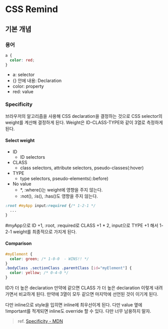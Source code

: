 # CSS Remind

## 기본 개념

### 용어

``` css
a {
  color: red;
}
```

- a: selector
- {} 안에 내용: Declaration
- color: property
- red: value

### Specificity

브라우저의 알고리즘을 사용해 CSS declaration을 결정하는 것으로 CSS selector의 weight를 계산해 결정하게 된다. Weight은 ID-CLASS-TYPE와 같이 3열로 측정하게 된다.

#### Select weight

- ID
  - ID selectors
- CLASS
  - class selectors, attribute selectors, pseudo-classes(:hover)
- TYPE
  - type selectors, pseudo-elements(::before)
- No value
  - *, :where()는 weight에 영향을 주지 않는다.
  - :not(), :is(), :has()도 영향을 주지 않는다.

``` css
:root #myApp input:required {/* 1-2-1 */
  ...
}   
```

\#myApp으로 ID +1, :root, :required로 CLASS +1 * 2, input으로 TYPE +1 해서 1-2-1 weight를 최종적으로 가지게 된다.

#### Comparison

``` css
#myElement {
  color: green; /* 1-0-0  - WINS!! */
}
.bodyClass .sectionClass .parentClass [id="myElement"] {
  color: yellow; /* 0-4-0 */
}
```

ID가 더 높은 declaration 만약에 같으면 CLASS 가 더 높은 declaration 이렇게 내려가면서 비교하게 된다. 만약에 3열이 모두 같으면 마지막에 선언된 것이 이기게 된다.

다만 inline으로 style을 입히면 inline에 최우선이게 된다. 다만 value 옆에 !important를 적게되면 inline도 override 할 수 있다. 다만 너무 남용하지 말자.

> ref. [Specificity - MDN](https://developer.mozilla.org/en-US/docs/Web/CSS/Specificity)